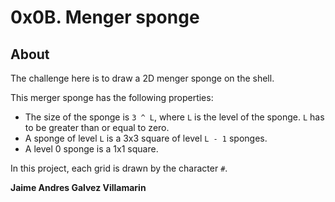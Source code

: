 # 0x0B. Menger sponge

## About
The challenge here is to draw a 2D menger sponge on the shell.

This merger sponge has the following properties:
- The size of the sponge is `3 ^ L`, where `L` is the level of the sponge. `L` has to be greater than or equal to zero.
- A sponge of level `L` is a 3x3 square of level `L - 1` sponges.
 - A level 0 sponge is a 1x1 square.

In this project, each grid is drawn by the character `#`.

**Jaime Andres Galvez Villamarin**
